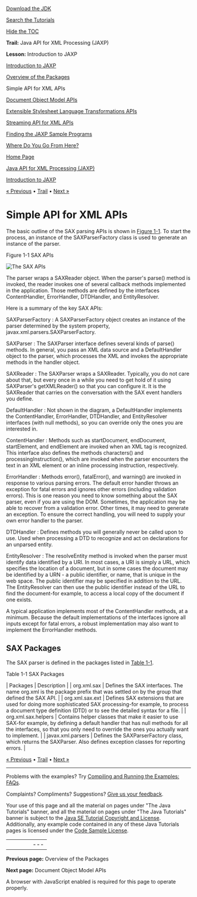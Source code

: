 [Download
the JDK](http://java.sun.com/javase/6/download.jsp)
  
[Search the
Tutorials](../../search.html)
  
[Hide the TOC](javascript:toggleLeft())

**Trail:** Java API for XML Processing (JAXP)
  
**Lesson:** Introduction to JAXP

[Introduction to JAXP](index.html)

[Overview of the Packages](package.html)

Simple API for XML APIs

[Document Object Model APIs](dom.html)

[Extensible Stylesheet Language Transformations APIs](extensible.html)

[Streaming API for XML APIs](streaming.html)

[Finding the JAXP Sample Programs](sample.html)

[Where Do You Go From Here?](next.html)

[Home Page](../../index.html)
>
[Java API for XML Processing (JAXP)](../index.html)
>
[Introduction to JAXP](index.html)

[« Previous](package.html) • [Trail](../TOC.html) • [Next »](dom.html)

# Simple API for XML APIs

The basic outline of the SAX parsing APIs is shown in [Figure 1-1](#gcezl).
To start the process, an instance of the SAXParserFactory class is used to
generate an instance of the parser.

Figure 1-1 SAX APIs

![The SAX APIs](../../figures/jaxp/intro/jaxpintro-saxApi.gif)

The parser wraps a SAXReader object. When the parser's parse() method is invoked,
the reader invokes one of several callback methods implemented in the application. Those
methods are defined by the interfaces ContentHandler, ErrorHandler, DTDHandler, and EntityResolver.

Here is a summary of the key SAX APIs:

SAXParserFactory
:   A SAXParserFactory object creates an instance of the parser determined by the system property, javax.xml.parsers.SAXParserFactory.

SAXParser
:   The SAXParser interface defines several kinds of parse() methods. In general, you pass an XML data source and a DefaultHandler object to the parser, which processes the XML and invokes the appropriate methods in the handler object.

SAXReader
:   The SAXParser wraps a SAXReader. Typically, you do not care about that, but every once in a while you need to get hold of it using SAXParser's getXMLReader() so that you can configure it. It is the SAXReader that carries on the conversation with the SAX event handlers you define.

DefaultHandler
:   Not shown in the diagram, a DefaultHandler implements the ContentHandler, ErrorHandler, DTDHandler, and EntityResolver interfaces (with null methods), so you can override only the ones you are interested in.

ContentHandler
:   Methods such as startDocument, endDocument, startElement, and endElement are invoked when an XML tag is recognized. This interface also defines the methods characters() and processingInstruction(), which are invoked when the parser encounters the text in an XML element or an inline processing instruction, respectively.

ErrorHandler
:   Methods error(), fatalError(), and warning() are invoked in response to various parsing errors. The default error handler throws an exception for fatal errors and ignores other errors (including validation errors). This is one reason you need to know something about the SAX parser, even if you are using the DOM. Sometimes, the application may be able to recover from a validation error. Other times, it may need to generate an exception. To ensure the correct handling, you will need to supply your own error handler to the parser.

DTDHandler
:   Defines methods you will generally never be called upon to use. Used when processing a DTD to recognize and act on declarations for an unparsed entity.

EntityResolver
:   The resolveEntity method is invoked when the parser must identify data identified by a URI. In most cases, a URI is simply a URL, which specifies the location of a document, but in some cases the document may be identified by a URN - a public identifier, or name, that is unique in the web space. The public identifier may be specified in addition to the URL. The EntityResolver can then use the public identifier instead of the URL to find the document-for example, to access a local copy of the document if one exists.

A typical application implements most of the ContentHandler methods, at a minimum. Because
the default implementations of the interfaces ignore all inputs except for fatal errors,
a robust implementation may also want to implement the ErrorHandler methods.

## SAX Packages

The SAX parser is defined in the packages listed in [Table 1-1](#gceyy).

Table 1-1 SAX Packages

| Packages | Description |
| org.xml.sax | Defines the SAX interfaces. The name org.xml is the package prefix that was settled on by the group that defined the SAX API. |
| org.xml.sax.ext | Defines SAX extensions that are used for doing more sophisticated SAX processing-for example, to process a document type definition (DTD) or to see the detailed syntax for a file. |
| org.xml.sax.helpers | Contains helper classes that make it easier to use SAX-for example, by defining a default handler that has null methods for all the interfaces, so that you only need to override the ones you actually want to implement. |
| javax.xml.parsers | Defines the SAXParserFactory class, which returns the SAXParser. Also defines exception classes for reporting errors. |

[« Previous](package.html)
•
[Trail](../TOC.html)
•
[Next »](dom.html)

---

Problems with the examples? Try [Compiling and Running
the Examples: FAQs](../../information/run-examples.html).
  
Complaints? Compliments? Suggestions? [Give
us your feedback](http://download.oracle.com/javase/feedback.html).

Your use of this page and all the material on pages under "The Java Tutorials" banner,
and all the material on pages under "The Java Tutorials" banner is subject to the [Java SE Tutorial Copyright
and License](../../information/license.html).
Additionally, any example code contained in any of these Java
Tutorials pages is licensed under the
[Code
Sample License](http://developers.sun.com/license/berkeley_license.html).

|  |  |  |  |  |
| --- | --- | --- | --- | --- |
| |  |  | | --- | --- | | duke image | Oracle logo | | [About Oracle](http://www.oracle.com/us/corporate/index.html) | [Oracle Technology Network](http://www.oracle.com/technology/index.html) | [Terms of Service](https://www.samplecode.oracle.com/servlets/CompulsoryClickThrough?type=TermsOfService) | Copyright © 1995, 2011 Oracle and/or its affiliates. All rights reserved. |

**Previous page:** Overview of the Packages
  
**Next page:** Document Object Model APIs




A browser with JavaScript enabled is required for this page to operate properly.